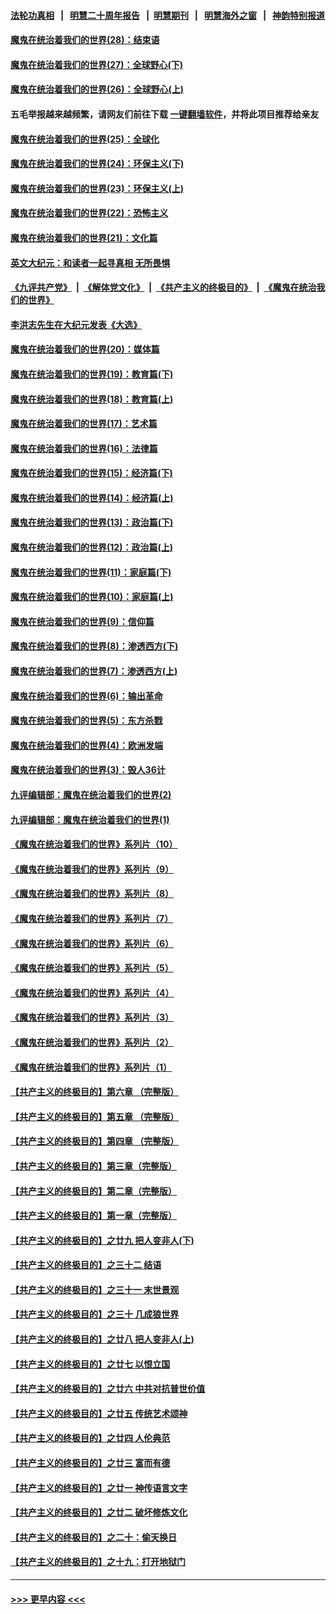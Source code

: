 #### [法轮功真相](https://github.com/gfw-breaker/truth/blob/master/README.md?t=0) &nbsp;&nbsp;|&nbsp;&nbsp; [明慧二十周年报告](https://github.com/gfw-breaker/mh-reports/blob/master/README.md?t=0) &nbsp;&nbsp;|&nbsp;&nbsp;[明慧期刊](https://github.com/gfw-breaker/mh-qikan) &nbsp;&nbsp;|&nbsp;&nbsp; [明慧海外之窗](https://github.com/gfw-breaker/mh-news/blob/master/README.md?t=0) &nbsp;&nbsp;|&nbsp;&nbsp; [神韵特别报道](https://github.com/gfw-breaker/mh-news/blob/master/shenyun.md?t=0)
#### [魔鬼在统治着我们的世界(28)：结束语](../pages/nsc422/n10936246.md?t=06262002) 
#### [魔鬼在统治着我们的世界(27)：全球野心(下)](../pages/nsc422/n10928319.md?t=06262002) 
#### [魔鬼在统治着我们的世界(26)：全球野心(上)](../pages/nsc422/n10900318.md?t=06262002) 
#### 五毛举报越来越频繁，请网友们前往下载 [一键翻墙软件](https://github.com/gfw-breaker/ssr-accounts)，并将此项目推荐给亲友
#### [魔鬼在统治着我们的世界(25)：全球化](../pages/nsc422/n10788205.md?t=06262002) 
#### [魔鬼在统治着我们的世界(24)：环保主义(下)](../pages/nsc422/n10695307.md?t=06262002) 
#### [魔鬼在统治着我们的世界(23)：环保主义(上)](../pages/nsc422/n10688613.md?t=06262002) 
#### [魔鬼在统治着我们的世界(22)：恐怖主义](../pages/nsc422/n10614727.md?t=06262002) 
#### [魔鬼在统治着我们的世界(21)：文化篇](../pages/nsc422/n10597706.md?t=06262002) 
#### [英文大纪元：和读者一起寻真相 无所畏惧](../pages/nsc422/n12542027.md?t=06262002) 
#### [《九评共产党》](https://github.com/begood0513/9ping.md/blob/master/README.md) &nbsp;|&nbsp; [《解体党文化》](../../../../jtdwh.md/blob/master/README.md)  &nbsp;|&nbsp; [《共产主义的终极目的》](../../../../gczydzjmd.md/blob/master/README.md) &nbsp;|&nbsp; [《魔鬼在统治我们的世界》](../../../../mgztzwmdsj.md/blob/master/README.md) 
#### [李洪志先生在大纪元发表《大选》](../pages/nsc422/n12534746.md?t=06262002) 
#### [魔鬼在统治着我们的世界(20)：媒体篇](../pages/nsc422/n10586579.md?t=06262002) 
#### [魔鬼在统治着我们的世界(19)：教育篇(下)](../pages/nsc422/n10564808.md?t=06262002) 
#### [魔鬼在统治着我们的世界(18)：教育篇(上)](../pages/nsc422/n10526970.md?t=06262002) 
#### [魔鬼在统治着我们的世界(17)：艺术篇](../pages/nsc422/n10499093.md?t=06262002) 
#### [魔鬼在统治着我们的世界(16)：法律篇](../pages/nsc422/n10485969.md?t=06262002) 
#### [魔鬼在统治着我们的世界(15)：经济篇(下)](../pages/nsc422/n10469975.md?t=06262002) 
#### [魔鬼在统治着我们的世界(14)：经济篇(上)](../pages/nsc422/n10457370.md?t=06262002) 
#### [魔鬼在统治着我们的世界(13)：政治篇(下)](../pages/nsc422/n10448270.md?t=06262002) 
#### [魔鬼在统治着我们的世界(12)：政治篇(上)](../pages/nsc422/n10444576.md?t=06262002) 
#### [魔鬼在统治着我们的世界(11)：家庭篇(下)](../pages/nsc422/n10440961.md?t=06262002) 
#### [魔鬼在统治着我们的世界(10)：家庭篇(上)](../pages/nsc422/n10435448.md?t=06262002) 
#### [魔鬼在统治着我们的世界(9)：信仰篇](../pages/nsc422/n10432159.md?t=06262002) 
#### [魔鬼在统治着我们的世界(8)：渗透西方(下)](../pages/nsc422/n10429603.md?t=06262002) 
#### [魔鬼在统治着我们的世界(7)：渗透西方(上)](../pages/nsc422/n10426013.md?t=06262002) 
#### [魔鬼在统治着我们的世界(6)：输出革命](../pages/nsc422/n10421536.md?t=06262002) 
#### [魔鬼在统治着我们的世界(5)：东方杀戮](../pages/nsc422/n10417707.md?t=06262002) 
#### [魔鬼在统治着我们的世界(4)：欧洲发端](../pages/nsc422/n10414890.md?t=06262002) 
#### [魔鬼在统治着我们的世界(3)：毁人36计](../pages/nsc422/n10411583.md?t=06262002) 
#### [九评编辑部：魔鬼在统治着我们的世界(2)](../pages/nsc422/n10410036.md?t=06262002) 
#### [九评编辑部：魔鬼在统治着我们的世界(1)](../pages/nsc422/n10406825.md?t=06262002) 
#### [《魔鬼在统治着我们的世界》系列片（10）](../pages/nsc422/n12292670.md?t=06262002) 
#### [《魔鬼在统治着我们的世界》系列片（9）](../pages/nsc422/n12290859.md?t=06262002) 
#### [《魔鬼在统治着我们的世界》系列片（8）](../pages/nsc422/n12287445.md?t=06262002) 
#### [《魔鬼在统治着我们的世界》系列片（7）](../pages/nsc422/n12283425.md?t=06262002) 
#### [《魔鬼在统治着我们的世界》系列片（6）](../pages/nsc422/n12282314.md?t=06262002) 
#### [《魔鬼在统治着我们的世界》系列片（5）](../pages/nsc422/n12281419.md?t=06262002) 
#### [《魔鬼在统治着我们的世界》系列片（4）](../pages/nsc422/n12274024.md?t=06262002) 
#### [《魔鬼在统治着我们的世界》系列片（3）](../pages/nsc422/n12271322.md?t=06262002) 
#### [《魔鬼在统治着我们的世界》系列片（2）](../pages/nsc422/n12269049.md?t=06262002) 
#### [《魔鬼在统治着我们的世界》系列片（1）](../pages/nsc422/n12267575.md?t=06262002) 
#### [【共产主义的终极目的】第六章 （完整版）](../pages/nsc422/n11428913.md?t=06262002) 
#### [【共产主义的终极目的】第五章 （完整版）](../pages/nsc422/n11428912.md?t=06262002) 
#### [【共产主义的终极目的】第四章 （完整版）](../pages/nsc422/n11428907.md?t=06262002) 
#### [【共产主义的终极目的】第三章（完整版）](../pages/nsc422/n11428848.md?t=06262002) 
#### [【共产主义的终极目的】第二章（完整版）](../pages/nsc422/n11428831.md?t=06262002) 
#### [【共产主义的终极目的】第一章（完整版）](../pages/nsc422/n11417651.md?t=06262002) 
#### [【共产主义的终极目的】之廿九 把人变非人(下)](../pages/nsc422/n11344140.md?t=06262002) 
#### [【共产主义的终极目的】之三十二 结语](../pages/nsc422/n11360535.md?t=06262002) 
#### [【共产主义的终极目的】之三十一 末世景观](../pages/nsc422/n11351129.md?t=06262002) 
#### [【共产主义的终极目的】之三十 几成狼世界](../pages/nsc422/n11348280.md?t=06262002) 
#### [【共产主义的终极目的】之廿八 把人变非人(上)](../pages/nsc422/n11340492.md?t=06262002) 
#### [【共产主义的终极目的】之廿七 以恨立国](../pages/nsc422/n11336944.md?t=06262002) 
#### [【共产主义的终极目的】之廿六 中共对抗普世价值](../pages/nsc422/n11324785.md?t=06262002) 
#### [【共产主义的终极目的】之廿五 传统艺术颂神](../pages/nsc422/n11296396.md?t=06262002) 
#### [【共产主义的终极目的】之廿四 人伦典范](../pages/nsc422/n11296397.md?t=06262002) 
#### [【共产主义的终极目的】之廿三 富而有德](../pages/nsc422/n11283598.md?t=06262002) 
#### [【共产主义的终极目的】之廿一 神传语言文字](../pages/nsc422/n11263265.md?t=06262002) 
#### [【共产主义的终极目的】之廿二 破坏修炼文化](../pages/nsc422/n11245728.md?t=06262002) 
#### [【共产主义的终极目的】之二十：偷天换日](../pages/nsc422/n11238846.md?t=06262002) 
#### [【共产主义的终极目的】之十九：打开地狱门](../pages/nsc422/n11206376.md?t=06262002) 

----
#### [ >>> 更早内容 <<< ](../indexes/nsc422-earlier.md)
